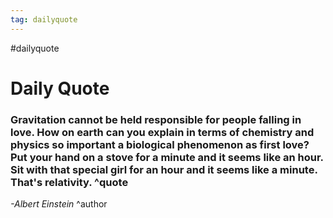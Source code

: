 ```yaml
---
tag: dailyquote
---
```


#dailyquote

# Daily Quote

### Gravitation cannot be held responsible for people falling in love. How on earth can you explain in terms of chemistry and physics so important a biological phenomenon as first love? Put your hand on a stove for a minute and it seems like an hour. Sit with that special girl for an hour and it seems like a minute. That's relativity. ^quote
*-Albert Einstein* ^author
